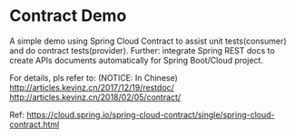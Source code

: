# Contract Demo
A simple demo using Spring Cloud Contract to assist unit tests(consumer) and do contract tests(provider).
Further: integrate Spring REST docs to create APIs documents automatically for Spring Boot/Cloud project.

For details, pls refer to: (NOTICE: In Chinese)
http://articles.kevinz.cn/2017/12/19/restdoc/ 
http://articles.kevinz.cn/2018/02/05/contract/

Ref:
https://cloud.spring.io/spring-cloud-contract/single/spring-cloud-contract.html
